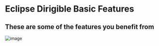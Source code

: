 # Eclipse Dirigible Basic Features
## These are some of the features you benefit from

![image](https://github.com/dirigiblelabs/curriculum/blob/master/DragomirAngelov/Exercise/Images/dirigible_poster.jpg "poster")
